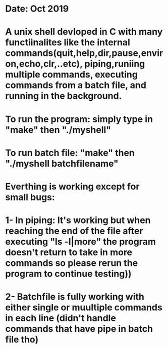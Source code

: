 # Date: Oct 2019 
# A unix shell devloped in C with many functiinalites like the internal commands(quit,help,dir,pause,environ,echo,clr,..etc), piping,runiing multiple commands, executing commands from a batch file, and running in the background.
# To run the program: simply type in "make" then "./myshell"
# To run batch file: "make" then "./myshell batchfilename"
# Everthing is working except for small bugs:
# 1- In piping: It's working but when reaching the end of the file after executing "ls -l|more" the program doesn't return to take in more commands so please rerun the program to continue testing))
# 2- Batchfile is fully working with either single or muultiple commands in each line (didn't handle commands that have pipe in batch file tho)
